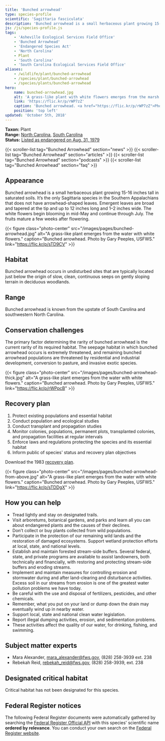 ```yaml
---
title: 'Bunched arrowhead'
type: species-profile
scientific: 'Sagittaria fasciculata'
description: 'Bunched arrowhead is a small herbaceous plant growing 15-16 inches tall in saturated soils. The white flowers begin blooming in mid-May and continue through July. The fruits mature a few weeks after flowering.'
js: /js/species-profile.js
tags:
    - 'Asheville Ecological Services Field Office'
    - 'Bunched Arrowhead'
    - 'Endangered Species Act'
    - 'North Carolina'
    - Plant
    - 'South Carolina'
    - 'South Carolina Ecological Services Field Office'
aliases:
    - /wildlife/plant/bunched-arrowhead
    - /species/plant/bunched-arrowhead
    - /species/plants/bunched-arrowhead
hero:
    name: bunched-arrowhead.jpg
    alt: 'A grass-like plant with white flowers emerges from the marsh.'
    link: 'https://flic.kr/p/rWP7zZ'
    caption: 'Bunched arrowhead. <a href="https://flic.kr/p/rWP7zZ">Photo</a> by Gary Peeples, USFWS.'
    position: 'top left'
updated: 'October 5th, 2018'
---
```


**Taxon:** Plant  
**Range:** [North Carolina](/north-carolina), [South Carolina](/south-carolina)  
**Status:** [Listed as endangered on Aug. 31, 1979](https://ecos.fws.gov/docs/federal_register/fr311.pdf)

{{< scroller-list tag="Bunched Arrowhead" section="news" >}}
{{< scroller-list tag="Bunched Arrowhead" section="articles" >}}
{{< scroller-list tag="Bunched Arrowhead" section="podcasts" >}}
{{< scroller-list tag="Bunched Arrowhead" section="faq" >}}

## Appearance

Bunched arrowhead is a small herbaceous plant growing 15-16 inches tall in saturated soils. It’s the only Sagittaria species in the Southern Appalachians that does not have arrowhead-shaped leaves. Emergent leaves are broad and tapered at the tip and up to 12 inches long and 1–2 inches wide. The white flowers begin blooming in mid-May and continue through July. The fruits mature a few weeks after flowering.

{{< figure class="photo-center" src="/images/pages/bunched-arrowhead.jpg" alt="A grass-like plant emerges from the water with white flowers." caption="Bunched arrowhead. Photo by Gary Peeples, USFWS." link="https://flic.kr/p/sTD9CV" >}}

## Habitat

Bunched arrowhead occurs in undisturbed sites that are typically located just below the origin of slow, clean, continuous seeps on gently sloping terrain in deciduous woodlands.

## Range

Bunched arrowhead is known from the upstate of South Carolina and southwestern North Carolina.

## Conservation challenges

The primary factor determining the rarity of bunched arrowhead is the current rarity of its required habitat. The seepage habitat in which bunched arrowhead occurs is extremely threatened, and remaining bunched arrowhead populations are threatened by residential and industrial development, conversion to pasture, and invasive exotic species.

{{< figure class="photo-center" src="/images/pages/bunched-arrowhead-thick.jpg" alt="A grass-like plant emerges from the water with white flowers." caption="Bunched arrowhead. Photo by Gary Peeples, USFWS." link="https://flic.kr/p/rWPpcB" >}}

## Recovery plan

1. Protect existing populations and essential habitat
2. Conduct population and ecological studies
3. Conduct transplant and propagation studies
4. Monitor colonies, populations, permanent plots, transplanted colonies, and propagation facilities at regular intervals
5. Enforce laws and regulations protecting the species and its essential habitat
6. Inform public of species' status and recovery plan objectives

Download the 1983 [recovery plan](https://ecos.fws.gov/docs/recovery_plan/830908b.pdf).

{{< figure class="photo-center" src="/images/pages/bunched-arrowhead-from-above.jpg" alt="A grass-like plant emerges from the water with white flowers." caption="Bunched arrowhead. Photo by Gary Peeples, USFWS." link="https://flic.kr/p/sTDDgX" >}}

## How you can help

- Tread lightly and stay on designated trails.
- Visit arboretums, botanical gardens, and parks and learn all you can about endangered plants and the causes of their declines.
- Don’t collect or buy plants collected from wild populations.
- Participate in the protection of our remaining wild lands and the restoration of damaged ecosystems. Support wetland protection efforts at local, state, and national levels.
- Establish and maintain forested stream-side buffers. Several federal, state, and private programs are available to assist landowners, both technically and financially, with restoring and protecting stream-side buffers and eroding streams.
- Implement and maintain measures for controlling erosion and stormwater during and after land-clearing and disturbance activities. Excess soil in our streams from erosion is one of the greatest water pollution problems we have today.
- Be careful with the use and disposal of fertilizers, pesticides, and other chemicals.
- Remember, what you put on your land or dump down the drain may eventually wind up in nearby water.
- Support local, state and national clean water legislation.
- Report illegal dumping activities, erosion, and sedimentation problems.
- These activities affect the quality of our water, for drinking, fishing, and swimming.

## Subject matter experts

- Mara Alexander, [mara_alexander@fws.gov](mailto:mara_alexander@fws.gov), (828) 258-3939 ext. 238
- Rebekah Reid, [rebekah_reid@fws.gov](mailto:rebekah_reid@fws.gov), (828) 258-3939, ext. 238

## Designated critical habitat

Critical habitat has not been designated for this species.

## Federal Register notices

The following Federal Register documents were automatically gathered by searching the [Federal Register Official API](https://www.federalregister.gov/blog/learn/developers) with this species' scientific name **ordered by relevance**. You can conduct your own search on the [Federal Register website](https://www.federalregister.gov/articles/search).
